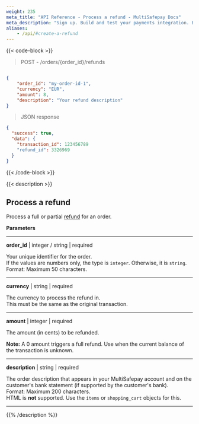 ```yaml
---
weight: 235
meta_title: "API Reference - Process a refund - MultiSafepay Docs"
meta_description: "Sign up. Build and test your payments integration. Explore our products and services. Use our API Reference, SDKs, and wrappers. Get support."
aliases:
    - /api/#create-a-refund
---
```

{{< code-block >}}
> POST - /orders/{order_id}/refunds 

```json

{
    "order_id": "my-order-id-1",
    "currency": "EUR",
    "amount": 8,
    "description": "Your refund description"
}
```

> JSON response

```json
{
  "success": true,
  "data": {
    "transaction_id": 123456789
    "refund_id": 3326969
  }
}
```
{{< /code-block >}}

{{< description >}}
## Process a refund
Process a full or partial [refund](/payments/refunds/) for an order.

**Parameters**

----------------
__order_id__ | integer / string | required

Your unique identifier for the order.  
If the values are numbers only, the type is `integer`. Otherwise, it is `string`.  
Format: Maximum 50 characters.

----------------
__currency__ | string | required

The currency to process the refund in.  
This must be the same as the original transaction.  

----------------
__amount__ | integer | required

The amount (in cents) to be refunded.  

**Note:** A 0 amount triggers a full refund. Use when the current balance of the transaction is unknown.

----------------
__description__ | string | required

The order description that appears in your MultiSafepay account and on the customer's bank statement (if supported by the customer's bank).  
Format: Maximum 200 characters.  
HTML is **not** supported. Use the `items` or `shopping_cart` objects for this.

----------------
{{% /description %}}
